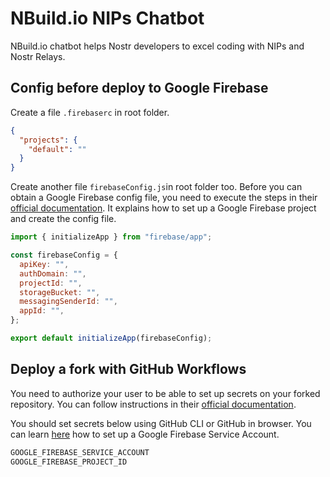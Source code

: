 # NBuild.io NIPs Chatbot

NBuild.io chatbot helps Nostr developers to excel coding with NIPs and Nostr Relays.

## Config before deploy to Google Firebase

Create a file `.firebaserc` in root folder.

```json
{
  "projects": {
    "default": ""
  }
}
```

Create another file `firebaseConfig.js`in root folder too. Before you can obtain a Google Firebase config file, you need to execute the steps in their [official documentation](https://firebase.google.com/docs/web/setup). It explains how to set up a Google Firebase project and create the config file.

```javascript
import { initializeApp } from "firebase/app";

const firebaseConfig = {
  apiKey: "",
  authDomain: "",
  projectId: "",
  storageBucket: "",
  messagingSenderId: "",
  appId: "",
};

export default initializeApp(firebaseConfig);
```

## Deploy a fork with GitHub Workflows

You need to authorize your user to be able to set up secrets on your forked repository. You can follow instructions in their [official documentation](https://docs.github.com/en/actions/security-for-github-actions/security-guides/using-secrets-in-github-actions).

You should set secrets below using GitHub CLI or GitHub in browser. You can learn [here](https://github.com/FirebaseExtended/action-hosting-deploy/blob/main/docs/service-account.md) how to set up a Google Firebase Service Account.

```bash
GOOGLE_FIREBASE_SERVICE_ACCOUNT
GOOGLE_FIREBASE_PROJECT_ID
```
